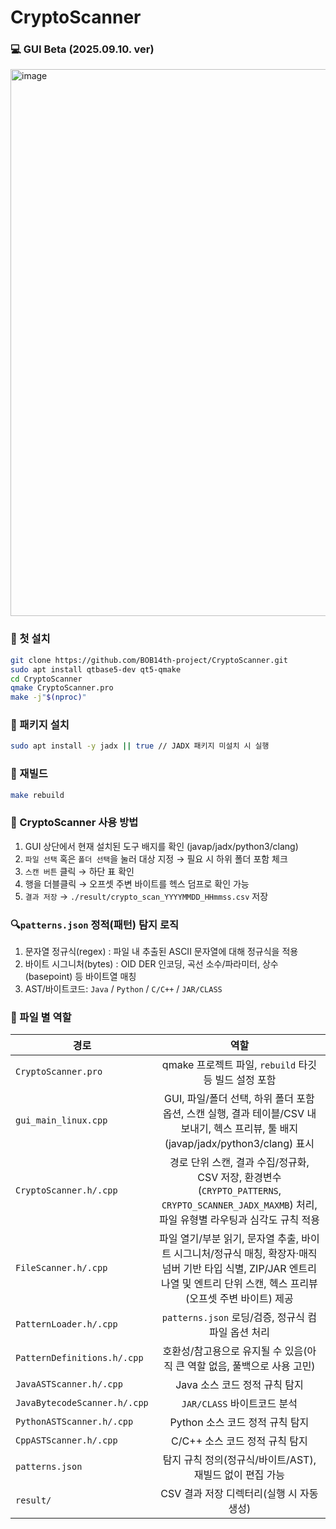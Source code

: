 # CryptoScanner

### 💻 GUI Beta (2025.09.10. ver)
<img width="1918" height="875" alt="image" src="https://github.com/user-attachments/assets/d3ccd4b2-ff03-479c-9be0-2b1bb529ae55" />


### 🔧 첫 설치
``` bash
git clone https://github.com/BOB14th-project/CryptoScanner.git
sudo apt install qtbase5-dev qt5-qmake
cd CryptoScanner
qmake CryptoScanner.pro
make -j"$(nproc)"
```


### 🔧 패키지 설치
``` bash
sudo apt install -y jadx || true // JADX 패키지 미설치 시 실행
```


### 🔧 재빌드
``` bash
make rebuild
```


### 🚀 CryptoScanner 사용 방법
1. GUI 상단에서 현재 설치된 도구 배지를 확인 (javap/jadx/python3/clang)
2. `파일 선택` 혹은 `폴더 선택`을 눌러 대상 지정 → 필요 시 하위 폴더 포함 체크
3. `스캔 버튼` 클릭 → 하단 표 확인
4. 행을 더블클릭 → 오프셋 주변 바이트를 헥스 덤프로 확인 가능
5. `결과 저장` → `./result/crypto_scan_YYYYMMDD_HHmmss.csv` 저장


### 🔍`patterns.json` 정적(패턴) 탐지 로직
1. 문자열 정규식(regex) : 파일 내 추출된 ASCII 문자열에 대해 정규식을 적용
2. 바이트 시그니처(bytes) : OID DER 인코딩, 곡선 소수/파라미터, 상수(basepoint) 등 바이트열 매칭
3. AST/바이트코드: `Java` / `Python` / `C/C++` / `JAR/CLASS`


### 📁 파일 별 역할
| 경로 | 역할 |
|---|:---:|
| `CryptoScanner.pro` | qmake 프로젝트 파일, `rebuild` 타깃 등 빌드 설정 포함 |
| `gui_main_linux.cpp` | GUI, 파일/폴더 선택, 하위 폴더 포함 옵션, 스캔 실행, 결과 테이블/CSV 내보내기, 헥스 프리뷰, 툴 배지(javap/jadx/python3/clang) 표시 |
| `CryptoScanner.h/.cpp` | 경로 단위 스캔, 결과 수집/정규화, CSV 저장, 환경변수(`CRYPTO_PATTERNS`, `CRYPTO_SCANNER_JADX_MAXMB`) 처리, 파일 유형별 라우팅과 심각도 규칙 적용 |
| `FileScanner.h/.cpp` | 파일 열기/부분 읽기, 문자열 추출, 바이트 시그니처/정규식 매칭, 확장자·매직 넘버 기반 타입 식별, ZIP/JAR 엔트리 나열 및 엔트리 단위 스캔, 헥스 프리뷰(오프셋 주변 바이트) 제공 |
| `PatternLoader.h/.cpp` | `patterns.json` 로딩/검증, 정규식 컴파일 옵션 처리 |
| `PatternDefinitions.h/.cpp` | 호환성/참고용으로 유지될 수 있음(아직 큰 역할 없음, 풀백으로 사용 고민) |
| `JavaASTScanner.h/.cpp` | Java 소스 코드 정적 규칙 탐지 |
| `JavaBytecodeScanner.h/.cpp` | `JAR/CLASS` 바이트코드 분석 |
| `PythonASTScanner.h/.cpp` | Python 소스 코드 정적 규칙 탐지 |
| `CppASTScanner.h/.cpp` | C/C++ 소스 코드 정적 규칙 탐지 |
| `patterns.json` | 탐지 규칙 정의(정규식/바이트/AST), 재빌드 없이 편집 가능 |
| `result/` | CSV 결과 저장 디렉터리(실행 시 자동 생성) |
